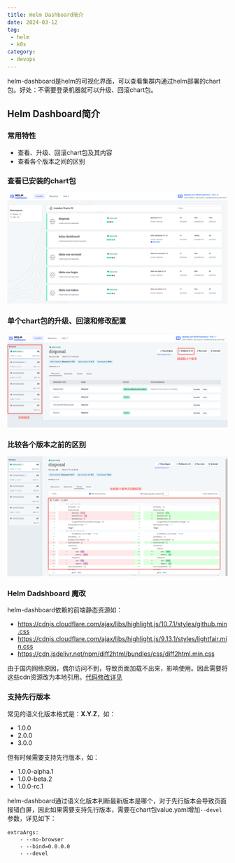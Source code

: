 ```yaml
---
title: Helm Dashboard简介
date: 2024-03-12
tag:
 - helm
 - k8s
category:
 - devops
---
```


helm-dashboard是helm的可视化界面，可以查看集群内通过helm部署的chart包。好处：不需要登录机器就可以升级、回滚chart包。


<!-- more -->

## Helm Dashboard简介

### 常用特性
 
- 查看、升级、回滚chart包及其内容
- 查看各个版本之间的区别

### 查看已安装的chart包

![](./images/helm-dashboard-1.png)

### 单个chart包的升级、回滚和修改配置

![](./images/helm-dashboard-2.png)

### 比较各个版本之前的区别

![](./images/helm-dashboard-3.png)

### Helm Dadshboard 魔改

helm-dashboard依赖的前端静态资源如：

- https://cdnjs.cloudflare.com/ajax/libs/highlight.js/10.7.1/styles/github.min.css
- https://cdnjs.cloudflare.com/ajax/libs/highlight.js/9.13.1/styles/lightfair.min.css
- https://cdn.jsdelivr.net/npm/diff2html/bundles/css/diff2html.min.css


由于国内网络原因，偶尔访问不到，导致页面加载不出来，影响使用。因此需要将这些cdn资源改为本地引用。[代码修改详见](https://github.com/Hexiaopi/helm-dashboard/commit/4eb18e1655606cd80ce1eb8001f03eaca6a55dc7)

### 支持先行版本

常见的语义化版本格式是：**X.Y.Z**，如：

- 1.0.0
- 2.0.0
- 3.0.0

但有时候需要支持先行版本，如：

- 1.0.0-alpha.1
- 1.0.0-beta.2
- 1.0.0-rc.1

helm-dashboard通过语义化版本判断最新版本是哪个，对于先行版本会导致页面报错白屏，因此如果需要支持先行版本，需要在chart包value.yaml增加`--devel`参数，详见如下：

```yaml{4}
extraArgs:
    - --no-browser
    - --bind=0.0.0.0
    - --devel
```
